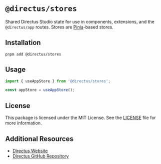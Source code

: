 # `@directus/stores`

Shared Directus Studio state for use in components, extensions, and the `@directus/app` routes. Stores are
[Pinia](https://www.npmjs.com/package/pinia)-based stores.

## Installation

```
pnpm add @directus/stores
```

## Usage

```ts
import { useAppStore } from '@directus/stores';

const appStore = useAppStore();
```

## License

This package is licensed under the MIT License. See the
[LICENSE](https://github.com/directus/directus/blob/main/packages/stores/license) file for more information.

## Additional Resources

- [Directus Website](https://directus.io)
- [Directus GitHub Repository](https://github.com/directus/directus)
